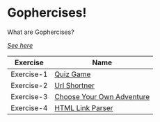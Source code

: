 # Gophercises!

What are Gophercises?

[_See here_](https://gophercises.com/)

| Exercise   | Name                               |
| ---------- | ---------------------------------- |
| Exercise-1 | [Quiz Game](/quiz-application)     |
| Exercise-2 | [Url Shortner](/urlshort)          |
| Exercise-3 | [Choose Your Own Adventure](/cyoa) |
| Exercise-4 | [HTML Link Parser](/link) |

